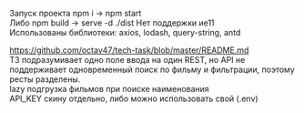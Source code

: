 
Запуск проекта npm i -> npm start  
Либо npm build -> serve -d ./dist
Нет поддержки ие11     
Использованы библиотеки: axios, lodash, query-string, antd 

https://github.com/octav47/tech-task/blob/master/README.md  
ТЗ подразумивает одно поле ввода на один REST, но API не поддерживает одновременный поиск по фильму и фильтрации, поэтому ресты разделены.  
lazy подгрузка фильмов при поиске наименования  
API_KEY скину отдельно, либо можно использовать свой (.env)
